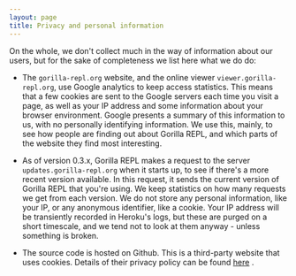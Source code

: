 ```yaml
---
layout: page
title: Privacy and personal information
---
```


On the whole, we don't collect much in the way of information about our users, but for the sake of completeness we list
here what we do do:

- The `gorilla-repl.org` website, and the online viewer `viewer.gorilla-repl.org`, use Google analytics to keep access
statistics. This means that a few cookies are sent to the Google servers each time you visit a page, as well as your IP
address and some information about your browser environment. Google presents a summary of this information to us, with
no personally identifying information. We use this, mainly, to see how people are finding out about Gorilla REPL, and
which parts of the website they find most interesting.

- As of version 0.3.x, Gorilla REPL makes a request to the server `updates.gorilla-repl.org` when it starts up,
to see if there's a more recent version available. In this request, it sends the current version of Gorilla REPL that
you're using. We keep statistics on how many requests we get from each version. We do not store any personal
information, like your IP, or any anonymous identifier, like a cookie. Your IP address will be transiently recorded in
Heroku's logs, but these are purged on a short timescale, and we tend not to look at them anyway - unless something is
broken.

- The source code is hosted on Github. This is a third-party website that uses cookies. Details of their privacy policy
can be found [here](https://help.github.com/articles/github-privacy-policy) .